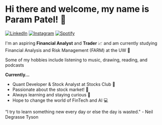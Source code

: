 # **Hi there and welcome,  my name is Param Patel!** &#128075; <!-- 👋 -->

[![LinkedIn](https://img.shields.io/badge/LinkedIn-%230077B5.svg?style=for-the-badge&logo=linkedin&logoColor=white)](https://www.linkedin.com/in/https://www.linkedin.com/in/parampatel0511/)
[![Instagram](https://img.shields.io/badge/Instagram-%23E4405F.svg?style=for-the-badge&logo=instagram&logoColor=white)](https://www.instagram.com/https://www.instagram.com/param.0511/)
[![Spotify](https://img.shields.io/badge/Spotify-%231ED760.svg?style=for-the-badge&logo=spotify&logoColor=white)](https://open.spotify.com/user/(https://open.spotify.com/user/pratibhapatel29?si=d825693b150a445f))

I'm an aspiring **Financial Analyst** and **Trader** 📈 and am currently studying Financial Analysis and Risk Management (FARM) at the UW 🥕

Some of my hobbies include listening to music, drawing, reading, and podcasts

**Currently...**
- Quant Developer & Stock Analyst at Stocks Club 🔮
- Passionate about the stock market! 💸
- Always learning and staying curious 🤔
- Hope to change the world of FinTech and AI 💻

“I try to learn something new every day or else the day is wasted." - Neil Degrasse Tyson
